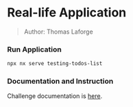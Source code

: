 # Real-life Application

> Author: Thomas Laforge

### Run Application

```bash
npx nx serve testing-todos-list
```

### Documentation and Instruction

Challenge documentation is [here](https://angular-challenges.vercel.app/challenges/testing/29-real-application.md/).
